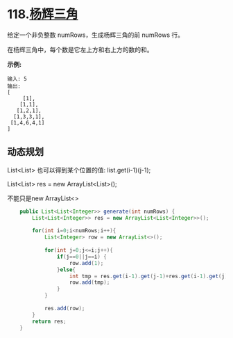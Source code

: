 # 118.[杨辉三角](https://leetcode-cn.com/problems/pascals-triangle)

给定一个非负整数 numRows，生成杨辉三角的前 numRows 行。

在杨辉三角中，每个数是它左上方和右上方的数的和。

**示例:**

```
输入: 5
输出:
[
     [1],
    [1,1],
   [1,2,1],
  [1,3,3,1],
 [1,4,6,4,1]
]
```



## 动态规划

List<List<Integer>> 也可以得到某个位置的值: list.get(i-1)(j-1);

List<List<Integer>> res = new ArrayList<List<Integer>>();

不能只是new ArrayList<>



~~~java
    public List<List<Integer>> generate(int numRows) {
        List<List<Integer>> res = new ArrayList<List<Integer>>();
        
        for(int i=0;i<numRows;i++){
            List<Integer> row = new ArrayList<>();
           
            for(int j=0;j<=i;j++){
                if(j==0||j==i) {
                    row.add(1);
                }else{
                    int tmp = res.get(i-1).get(j-1)+res.get(i-1).get(j);
                    row.add(tmp);
                }
            }
            
            res.add(row);
        }
        return res;
    }
~~~

